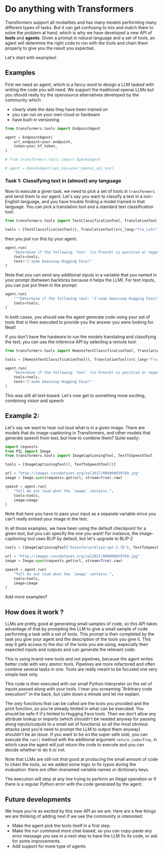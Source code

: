 # Do anything with Transformers

Transformers support all modalities and has many models performing many different types of tasks. But it can get confusing to mix and match them to solve the problem at hand, which is why we have developed a new API of **tools** and **agents**. Given a prompt in natural language and a set of tools, an agent will determine the right code to run with the tools and chain them properly to give you the result you expected.

Let's start with examples!

## Examples

First we need an agent, which is a fancy word to design a LLM tasked with writing the code you will need. We support the traditional openai LLMs but you should really try the opensource alternatives developed by the community which:
- clearly state the data they have been trained on
- you can run on your own cloud or hardware
- have built-in versioning 

<!--TODO for the release we should have a publicly available agent and if token is none, we grab the HF token-->

```py
from transformers.tools import EndpointAgent

agent = EndpointAgent(
    url_endpoint=your_endpoint,
    token=your_hf_token,
)

# from transformers.tools import OpenAiAgent

# agent = OpenAiAgent(api_key=your_openai_api_key)
```

### Task 1: Classifying text in (almost) any language

Now to execute a given task, we need to pick a set of tools in `transformers` and send them to our agent. Let's say you want to classify a text in a non-English language, and you have trouble finding a model trained in that language. You can pick a translation tool and a standard text classification tool:

```py
from transformers.tools import TextClassificationTool, TranslationTool

tools = [TextClassificationTool(), TranslationTool(src_lang="fra_Latn", tgt_lang="eng_Latn")]
```

then you just run this by your agent:

```py
agent.run(
    "Determine if the following `text` (in French) is positive or negative.",
    tools=tools,
    text="J'aime beaucoup Hugging Face!"
)
```

Note that you can send any additional inputs in a variable that you named in your prompt (between backticks because it helps the LLM). For text inputs, you can just put them in the prompt:

```py
agent.run(
    """Determine if the following text: "J'aime beaucoup Hugging Face!" (in French) is positive or negative.""",
    tools=tools,
)
```

In both cases, you should see the agent generate code using your set of tools that is then executed to provide you the answer you were looking for. Neat!

If you don't have the hardware to run the models translating and classifying the text, you can use the inference API by selecting a remote tool:


```py
from transformers.tools import RemoteTextClassificationTool, TranslationTool

tools = [RemoteTextClassificationTool(), TranslationTool(src_lang="fra_Latn", tgt_lang="eng_Latn")]

agent.run(
    "Determine if the following `text` (in French) is positive or negative.",
    tools=tools,
    text="J'aime beaucoup Hugging Face!"
)
```

This was still all text-based. Let's now get to something more exciting, combining vision and speech

## Example 2:

Let's say we want to hear out loud what is in a given image. There are models that do image-captioning in Transformers, and other models that generate speech from text, but how to combine them? Quite easily:

<!--TODO add the audio reader tool once it exists-->

```py
import requests
from PIL import Image
from transformers.tools import ImageCaptioningTool, TextToSpeechTool

tools = [ImageCaptioningTool(), TextToSpeechTool()]

url = "http://images.cocodataset.org/val2017/000000039769.jpg"
image = Image.open(requests.get(url, stream=True).raw)

speech = agent.run(
    "Tell me out loud what the `image` contains.",
    tools=tools,
    image=image
)
```

Note that here you have to pass your input as a separate variable since you can't really embed your image in the text.

In all those examples, we have been using the default checkpoint for a given tool, but you can specify the one you want! For instance, the image-captioning tool uses BLIP by default, but let's upgrade to BLIP-2

<!--TODO Once it works, use the inference API for BLIP-2 here as it's heavy-->

```py
tools = [ImageCaptioningTool("Salesforce/blip2-opt-2.7b"), TextToSpeechTool()]

url = "http://images.cocodataset.org/val2017/000000039769.jpg"
image = Image.open(requests.get(url, stream=True).raw)

speech = agent.run(
    "Tell me out loud what the `image` contains.",
    tools=tools,
    image=image
)
```

Add more examples?

## How does it work ?

LLMs are pretty good at generating small samples of code, so this API takes advantage of that by prompting the LLM to give a small sample of code performing a task with a set of tools. This prompt is then completed by the task you give your agent and the description of the tools you give it. This way it gets access to the doc of the tools you are using, especially their expected inputs and outputs and can generate the relevant code.

This is using brand-new tools and not pipelines, because the agent writes better code with very atomic tools. Pipelines are more refactored and often combine several tasks in one. Tools are really meant to be focused one very simple task only.

This code is then executed with our small Python interpreter on the set of inputs passed along with your tools. I hear you screaming "Arbitrary code execution!" in the back, but calm down a minute and let me explain.

The only functions that can be called are the tools you provided and the print function, so you're already limited in what can be executed. You should be safe if it's limited to Hugging Face tools. Then we don't allow any attribute lookup or imports (which shouldn't be needed anyway for passing along inputs/outputs to a small set of functions) so all the most obvious attacks (and you'd need to prompt the LLM to output them anyway) shouldn't be an issue. If you want to be on the super safe side, you can execute the `run()` method with the additional argument `return_code=True`, in which case the agent will just return the code to execute and you can decide whether to do it or not.

Note that LLMs are still not *that* good at producing the small amount of code to chain the tools, so we added some logic to fix typos during the evaluation: there are often misnamed variable names or dictionary keys.

The execution will stop at any line trying to perform an illegal operation or if there is a regular Python error with the code generated by the agent. 

## Future developments

We hope you're as excited by this new API as we are. Here are a few things we are thinking of adding next if we see the community is interested:
- Make the agent pick the tools itself in a first step.
- Make the run command more chat-based, so you can copy-paste any error message you see in a next step to have the LLM fix its code, or ask for some improvements.
- Add support for more type of agents

